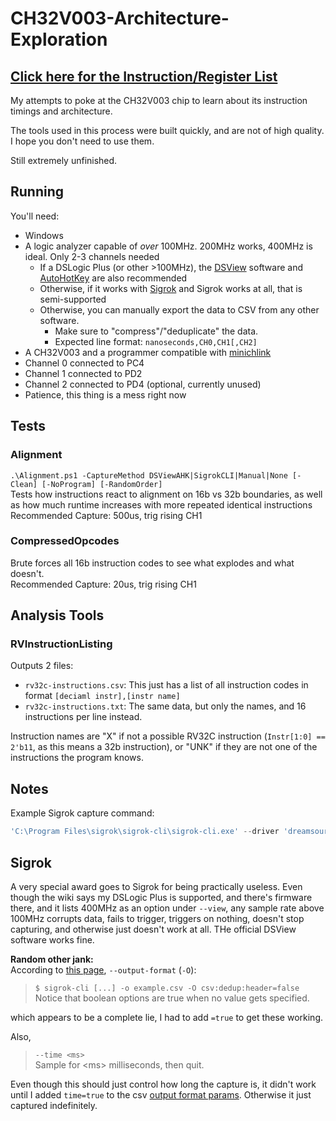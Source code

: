 # CH32V003-Architecture-Exploration

## [Click here for the Instruction/Register List](https://github.com/CaiB/CH32V003-Architecture-Exploration/blob/main/InstructionTypes.md)

My attempts to poke at the CH32V003 chip to learn about its instruction timings and architecture.

The tools used in this process were built quickly, and are not of high quality. I hope you don't need to use them.

Still extremely unfinished.

## Running
You'll need:
- Windows
- A logic analyzer capable of _over_ 100MHz. 200MHz works, 400MHz is ideal. Only 2-3 channels needed
    - If a DSLogic Plus (or other >100MHz), the [DSView](https://github.com/DreamSourceLab/DSView/releases) software and [AutoHotKey](https://www.autohotkey.com/) are also recommended
    - Otherwise, if it works with [Sigrok](https://sigrok.org/wiki/Sigrok-cli) and Sigrok works at all, that is semi-supported
    - Otherwise, you can manually export the data to CSV from any other software. 
        - Make sure to "compress"/"deduplicate" the data.
        - Expected line format: `nanoseconds,CH0,CH1[,CH2]`
- A CH32V003 and a programmer compatible with [minichlink](https://github.com/cnlohr/ch32v003fun/tree/master/minichlink)
- Channel 0 connected to PC4
- Channel 1 connected to PD2
- Channel 2 connected to PD4 (optional, currently unused)
- Patience, this thing is a mess right now

## Tests
### Alignment
`.\Alignment.ps1 -CaptureMethod DSViewAHK|SigrokCLI|Manual|None [-Clean] [-NoProgram] [-RandomOrder]`  
Tests how instructions react to alignment on 16b vs 32b boundaries, as well as how much runtime increases with more repeated identical instructions  
Recommended Capture: 500us, trig rising CH1

### CompressedOpcodes
Brute forces all 16b instruction codes to see what explodes and what doesn't.  
Recommended Capture: 20us, trig rising CH1

## Analysis Tools
### RVInstructionListing
Outputs 2 files:
- `rv32c-instructions.csv`: This just has a list of all instruction codes in format `[deciaml instr],[instr name]`
- `rv32c-instructions.txt`: The same data, but only the names, and 16 instructions per line instead.

Instruction names are "X" if not a possible RV32C instruction (`Instr[1:0] == 2'b11`, as this means a 32b instruction), or "UNK" if they are not one of the instructions the program knows.

## Notes
Example Sigrok capture command:
```powershell
'C:\Program Files\sigrok\sigrok-cli\sigrok-cli.exe' --driver 'dreamsourcelab-dslogic' --config 'voltage_threshold=1.2-1.2:samplerate=400M' --output-file test.csv --output-format 'csv:time=true:dedup=true:header=false' --channels 0 --time 100
```

## Sigrok
A very special award goes to Sigrok for being practically useless. Even though the wiki says my DSLogic Plus is supported, and there's firmware there, and it lists 400MHz as an option under `--view`, any sample rate above 100MHz corrupts data, fails to trigger, triggers on nothing, doesn't stop capturing, and otherwise just doesn't work at all. THe official DSView software works fine.

**Random other jank:**  
According to [this page](https://sigrok.org/wiki/Sigrok-cli), `--output-format` (`-O`):  
> `$ sigrok-cli [...] -o example.csv -O csv:dedup:header=false`  
> Notice that boolean options are true when no value gets specified.

which appears to be a complete lie, I had to add `=true` to get these working.  

Also,
> `--time <ms>`  
> Sample for \<ms\> milliseconds, then quit.

Even though this should just control how long the capture is, it didn't work until I added `time=true` to the csv [output format params](https://sigrok.org/wiki/File_format:Csv). Otherwise it just captured indefinitely.

